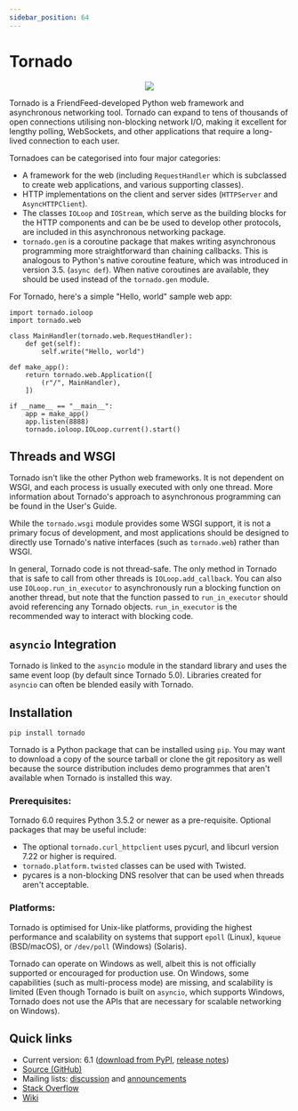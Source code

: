 ```yaml
---
sidebar_position: 64
---
```


# Tornado

<p align="center">
  <img src="https://user-images.githubusercontent.com/39026182/138644535-6d189420-4da2-40d6-acc9-df01e7e173ef.png"/>
</p>

Tornado is a FriendFeed-developed Python web framework and asynchronous networking tool. Tornado can expand to tens of thousands of open connections utilising non-blocking 
network I/O, making it excellent for lengthy polling, WebSockets, and other applications that require a long-lived connection to each user.

Tornadoes can be categorised into four major categories:

- A framework for the web (including ```RequestHandler``` which is subclassed to create web applications, and various supporting classes).
- HTTP implementations on the client and server sides (```HTTPServer``` and ```AsyncHTTPClient```).
- The classes ```IOLoop``` and ```IOStream```, which serve as the building blocks for the HTTP components and can be be used to develop other protocols, 
are included in this asynchronous networking package.
- ```tornado.gen``` is a coroutine package that makes writing asynchronous programming more straightforward than chaining callbacks. This is analogous to Python's native 
coroutine feature, which was introduced in version 3.5. (```async def```). When native coroutines are available, they should be used instead of the ```tornado.gen``` module.

For Tornado, here's a simple "Hello, world" sample web app:

```
import tornado.ioloop
import tornado.web

class MainHandler(tornado.web.RequestHandler):
    def get(self):
        self.write("Hello, world")

def make_app():
    return tornado.web.Application([
        (r"/", MainHandler),
    ])

if __name__ == "__main__":
    app = make_app()
    app.listen(8888)
    tornado.ioloop.IOLoop.current().start()
```

## Threads and WSGI

Tornado isn't like the other Python web frameworks. It is not dependent on WSGI, and each process is usually executed with only one thread. More information about Tornado's
approach to asynchronous programming can be found in the User's Guide.

While the ```tornado.wsgi``` module provides some WSGI support, it is not a primary focus of development, and most applications should be designed to directly use Tornado's 
native interfaces (such as ```tornado.web```) rather than WSGI.

In general, Tornado code is not thread-safe. The only method in Tornado that is safe to call from other threads is ```IOLoop.add_callback```. You can also use ```IOLoop.run_in_executor``` 
to asynchronously run a blocking function on another thread, but note that the function passed to ```run_in_executor``` should avoid referencing any Tornado objects. ```run_in_executor```
is the recommended way to interact with blocking code.

## ```asyncio``` Integration

Tornado is linked to the ```asyncio``` module in the standard library and uses the same event loop (by default since Tornado 5.0). Libraries created for ```asyncio``` can often be
blended easily with Tornado.

## Installation

```
pip install tornado
```

Tornado is a Python package that can be installed using ```pip```. You may want to download a copy of the source tarball or clone the git repository as well because the 
source distribution includes demo programmes that aren't available when Tornado is installed this way.

### Prerequisites:

Tornado 6.0 requires Python 3.5.2 or newer as a pre-requisite. Optional packages that may be useful include:

- The optional ```tornado.curl_httpclient``` uses pycurl, and libcurl version 7.22 or higher is required.
- ```tornado.platform.twisted``` classes can be used with Twisted.
- pycares is a non-blocking DNS resolver that can be used when threads aren't acceptable.

### Platforms: 

Tornado is optimised for Unix-like platforms, providing the highest performance and scalability on systems that support ```epoll``` (Linux), ```kqueue``` (BSD/macOS),
or ```/dev/poll``` (Windows) (Solaris).

Tornado can operate on Windows as well, albeit this is not officially supported or encouraged for production use. On Windows, some capabilities (such as multi-process mode) 
are missing, and scalability is limited (Even though Tornado is built on ```asyncio```, which supports Windows, Tornado does not use the APIs that are necessary for scalable 
networking on Windows).

## Quick links

- Current version: 6.1 ([download from PyPI](https://pypi.python.org/pypi/tornado), [release notes](https://www.tornadoweb.org/en/stable/releases.html))
- [Source (GitHub)](https://github.com/tornadoweb/tornado)
- Mailing lists: [discussion](https://groups.google.com/forum/#!forum/python-tornado) and [announcements](https://groups.google.com/forum/#!forum/python-tornado-announce)
- [Stack Overflow](https://stackoverflow.com/questions/tagged/tornado)
- [Wiki](https://github.com/tornadoweb/tornado/wiki/Links)
